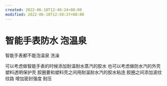 ```yaml
---
created: 2022-06-18T12:48:24+08:00
modified: 2022-06-18T12:50:37+08:00
---
```


# 智能手表防水 泡温泉

智能手表都不能泡温泉 洗澡

可以考虑做智能手表的时候添加耐温耐水蒸汽的胶水 也可以考虑做防水汽的外壳 塑料透明保护壳 胶圈要和塑料壳之间用耐温耐水汽的胶水粘连 胶圈之间添加波纹 纹路 增加密封强度 耐压
